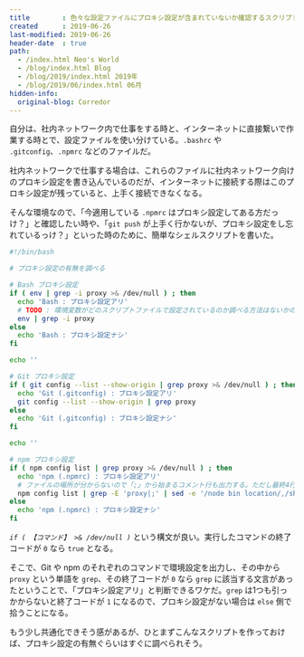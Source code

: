 ```yaml
---
title        : 色々な設定ファイルにプロキシ設定が含まれていないか確認するスクリプト
created      : 2019-06-26
last-modified: 2019-06-26
header-date  : true
path:
  - /index.html Neo's World
  - /blog/index.html Blog
  - /blog/2019/index.html 2019年
  - /blog/2019/06/index.html 06月
hidden-info:
  original-blog: Corredor
---
```


自分は、社内ネットワーク内で仕事をする時と、インターネットに直接繋いで作業する時とで、設定ファイルを使い分けている。`.bashrc` や `.gitconfig`、`.npmrc` などのファイルだ。

社内ネットワークで仕事する場合は、これらのファイルに社内ネットワーク向けのプロキシ設定を書き込んでいるのだが、インターネットに接続する際はこのプロキシ設定が残っていると、上手く接続できなくなる。

そんな環境なので、「今適用している `.npmrc` はプロキシ設定してある方だっけ？」と確認したい時や、「`git push` が上手く行かないが、プロキシ設定をし忘れているっけ？」といった時のために、簡単なシェルスクリプトを書いた。

```bash
#!/bin/bash

# プロキシ設定の有無を調べる

# Bash プロキシ設定
if ( env | grep -i proxy >& /dev/null ) ; then
  echo 'Bash : プロキシ設定アリ'
  # TODO : 環境変数がどのスクリプトファイルで設定されているのか調べる方法はないかのう
  env | grep -i proxy
else
  echo 'Bash : プロキシ設定ナシ'
fi

echo ''

# Git プロキシ設定
if ( git config --list --show-origin | grep proxy >& /dev/null ) ; then
  echo 'Git (.gitconfig) : プロキシ設定アリ'
  git config --list --show-origin | grep proxy
else
  echo 'Git (.gitconfig) : プロキシ設定ナシ'
fi

echo ''

# npm プロキシ設定
if ( npm config list | grep proxy >& /dev/null ) ; then
  echo 'npm (.npmrc) : プロキシ設定アリ'
  # ファイルの場所が分からないので「;」から始まるコメント行も出力する。ただし最終4行のコメントは要らないので sed で範囲指定して削除する
  npm config list | grep -E 'proxy|;' | sed -e '/node bin location/,/show all defaults/d'
else
  echo 'npm (.npmrc) : プロキシ設定ナシ'
fi
```

_`if ( 【コマンド】 >& /dev/null )`_ という構文が良い。実行したコマンドの終了コードが `0` なら `true` となる。

そこで、Git や npm のそれぞれのコマンドで環境設定を出力し、その中から `proxy` という単語を `grep`、その終了コードが `0` なら `grep` に該当する文言があったということで、「プロキシ設定アリ」と判断できるワケだ。`grep` は1つも引っかからないと終了コードが `1` になるので、プロキシ設定がない場合は `else` 側で拾うことになる。

もう少し共通化できそう感があるが、ひとまずこんなスクリプトを作っておけば、プロキシ設定の有無ぐらいはすぐに調べられそう。
